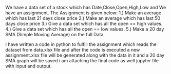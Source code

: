 We have a data set of a stock which has Date,Close,Open,High,Low and We have an assignment.
The Assignment is given below:
1.) Make an average which has last 21 days close price
2.) Make an average which has last 50 days close price
3.) Give a data set which has all the open == high values.
4.) Give a data set which has all the open == low values.
5.) Make a 20 day SMA (Simple Moving Average) on the full Data.

I have written a code in python to fulfill the assignment which reads the dataset from data.xlsx file and after the code is executed a new assignment.xlsx file will be generated along with the data in it and a 20 day SMA graph will be saved
i am attaching the final code as well jupyter file with input and output.
